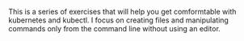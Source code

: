 This is a series of exercises that will help you get comformtable with kubernetes and kubectl. I focus on creating files and manipulating commands only from the command line without using an editor.
